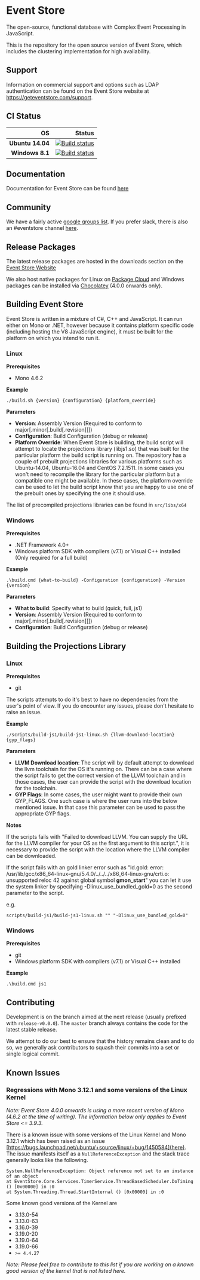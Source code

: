 # Event Store

The open-source, functional database with Complex Event Processing in JavaScript.

This is the repository for the open source version of Event Store, which includes the clustering implementation for high availability. 

## Support

Information on commercial support and options such as LDAP authentication can be found on the Event Store website at https://geteventstore.com/support.

## CI Status

| OS | Status |
|------:|--------:|
|**Ubuntu 14.04**|[![Build status](https://app.wercker.com/status/efbd313efd4406243ca7b6688ddbc286/s/release-v4.0.0 "wercker status")](https://app.wercker.com/project/byKey/efbd313efd4406243ca7b6688ddbc286)|
|**Windows 8.1**|[![Build status](https://ci.appveyor.com/api/projects/status/rpg0xvt6facomw0b?svg=true)](https://ci.appveyor.com/project/EventStore/eventstore-aasj1)|

## Documentation
Documentation for Event Store can be found [here](http://docs.geteventstore.com/)

## Community
We have a fairly active [google groups list](https://groups.google.com/forum/#!forum/event-store). If you prefer slack, there is also an #eventstore channel [here](http://ddd-cqrs-es.herokuapp.com/).

## Release Packages
The latest release packages are hosted in the downloads section on the [Event Store Website](https://geteventstore.com/downloads/)

We also host native packages for Linux on [Package Cloud](https://packagecloud.io/EventStore/EventStore-OSS) and Windows packages can be installed via [Chocolatey](https://chocolatey.org/packages/eventstore-oss) (4.0.0 onwards only).

## Building Event Store

Event Store is written in a mixture of C#, C++ and JavaScript. It can run either on Mono or .NET, however because it contains platform specific code (including hosting the V8 JavaScript engine), it must be built for the platform on which you intend to run it.

### Linux
**Prerequisites**
- Mono 4.6.2

**Example**

`./build.sh {version} {configuration} {platform_override}`

**Parameters**
- **Version**: Assembly Version (Required to conform to major[.minor[.build[.revision]]])
- **Configuration**: Build Configuration (debug or release)
- **Platform Override**:
When Event Store is building, the build script will attempt to locate the projections library (libjs1.so) that was built for the particular platform the build script is running on.
The repository has a couple of prebuilt projections libraries for various platforms such as Ubuntu-14.04, Ubuntu-16.04 and CentOS 7.2.1511.
In some cases you won't need to recompile the library for the particular platform but a compatible one might be available. In these cases, the platform override can be used to let the build script know that you are happy to use one of the prebuilt ones by specifying the one it should use.

The list of precompiled projections libraries can be found in `src/libs/x64`

### Windows
**Prerequisites**
- .NET Framework 4.0+
- Windows platform SDK with compilers (v7.1) or Visual C++ installed (Only required for a full build)

**Example**

`.\build.cmd {what-to-build} -Configuration {configuration} -Version {version}`

**Parameters**
- **What to build**: Specify what to build (quick, full, js1)
- **Version**: Assembly Version (Required to conform to major[.minor[.build[.revision]]])
- **Configuration**: Build Configuration (debug or release)

## Building the Projections Library

### Linux
**Prerequisites**
- git

The scripts attempts to do it's best to have no dependencies from the user's point of view. If you do encounter any issues, please don't hesitate to raise an issue.

**Example**

`./scripts/build-js1/build-js1-linux.sh {llvm-download-location} {gyp_flags}`

**Parameters**
- **LLVM Download location**: The script will by default attempt to download the llvm toolchain for the OS it's running on. There can be a case where the script fails to get the correct version of the LLVM toolchain and in those cases, the user can provide the script with the download location for the toolchain.
- **GYP Flags**: In some cases, the user might want to provide their own GYP_FLAGS. One such case is where the user runs into the below mentioned issue. In that case this parameter can be used to pass the appropriate GYP flags.

**Notes**

If the scripts fails with "Failed to download LLVM. You can supply the URL for the LLVM compiler for your OS as the first argument to this script.", it is necessary to provide the script with the location where the LLVM compiler can be downloaded.

If the script fails with an gold linker error such as "ld.gold: error: /usr/lib/gcc/x86_64-linux-gnu/5.4.0/../../../x86_64-linux-gnu/crti.o: unsupported reloc 42 against global symbol __gmon_start__" you can let it use the system linker by specifying -Dlinux_use_bundled_gold=0 as the second parameter to the script.

e.g.

`scripts/build-js1/build-js1-linux.sh "" "-Dlinux_use_bundled_gold=0"`

### Windows
**Prerequisites**
- git
- Windows platform SDK with compilers (v7.1) or Visual C++ installed

**Example**

`.\build.cmd js1`

## Contributing

Development is on the branch aimed at the next release (usually prefixed with `release-v0.0.0`). The `master` branch always contains the code for the latest stable release.

We attempt to do our best to ensure that the history remains clean and to do so, we generally ask contributors to squash their commits into a set or single logical commit.

## Known Issues

### Regressions with Mono 3.12.1 and some versions of the Linux Kernel

*Note: Event Store 4.0.0 onwards is using a more recent version of Mono (4.6.2 at the time of writing). The information below only applies to Event Store <= 3.9.3.*

There is a known issue with some versions of the Linux Kernel and Mono 3.12.1 which has been raised as an issue [https://bugs.launchpad.net/ubuntu/+source/linux/+bug/1450584](here).
The issue manifests itself as a `NullReferenceException` and the stack trace generally looks like the following.
```
System.NullReferenceException: Object reference not set to an instance of an object
at EventStore.Core.Services.TimerService.ThreadBasedScheduler.DoTiming () [0x00000] in :0
at System.Threading.Thread.StartInternal () [0x00000] in :0
```
Some known good versions of the Kernel are

- 3.13.0-54
- 3.13.0-63
- 3.16.0-39
- 3.19.0-20
- 3.19.0-64
- 3.19.0-66
- `>= 4.4.27`

*Note: Please feel free to contribute to this list if you are working on a known good version of the kernel that is not listed here.*

